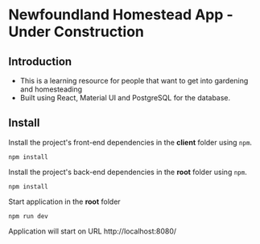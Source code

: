 # Newfoundland Homestead App - Under Construction

## Introduction

* This is a learning resource for people that want to get into gardening and homesteading
* Built using React, Material UI and PostgreSQL for the database.

## Install

Install the project's front-end dependencies in the **client** folder using `npm`.

```
npm install
```

Install the project's back-end dependencies in the **root** folder using `npm`.

```
npm install
```

Start application in the **root** folder

```
npm run dev
```

Application will start on URL http://localhost:8080/